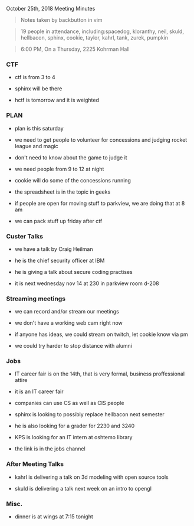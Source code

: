 October 25th, 2018 Meeting Minutes
> Notes taken by backbutton in vim

> 19 people in attendance, including:spacedog, kloranthy, neil, skuld, hellbacon, sphinx, cookie, taylor, kahrl, tank, zurek, pumpkin



 

> 6:00 PM, On a Thursday, 2225 Kohrman Hall

### CTF

* ctf is from 3 to 4 

* sphinx will be there

* hctf is tomorrow and it is weighted

### PLAN

* plan is this saturday

* we need to get people to volunteer for concessions and judging rocket league and magic

* don't need to know about the game to judge it

* we need people from 9 to 12 at night

* cookie will do some of the concessions running

* the spreadsheet is in the topic in geeks

* if people are open for moving stuff to parkview, we are doing that at 8 am

* we can pack stuff up friday after ctf

### Custer Talks

* we have a talk by Craig Heilman

* he is the chief security officer at IBM

* he is giving a talk about secure coding practises

* it is next wednesday nov 14 at 230 in parkview room d-208

### Streaming meetings

* we can record and/or stream our meetings

* we don't have a working web cam right now

* if anyone has ideas, we could stream on twitch, let cookie know via pm

* we could try harder to stop distance with alumni

### Jobs

* IT career fair is on the 14th, that is very formal, business proffessional attire

* it is an IT career fair

* companies can use CS as well as CIS people

* sphinx is looking to possibly replace hellbacon next semester

* he is also looking for a grader for 2230 and 3240

* KPS is looking for an IT intern at oshtemo library

* the link is in the jobs channel

### After Meeting Talks

* kahrl is delivering a talk on 3d modeling with open source tools

* skuld is delivering a talk next week on an intro to opengl

### Misc.

* dinner is at wings at 7:15 tonight
